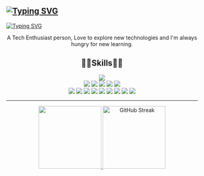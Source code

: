 ### 
#### 
<a href="https://git.io/typing-svg"><img src="https://readme-typing-svg.herokuapp.com?font=M+PLUS+Code+Latin&weight=600&size=30&pause=1000&color=2DDE98&center=true&vCenter=true&repeat=false&random=false&width=1000&lines=Hello+world!%F0%9F%91%8B" alt="Typing SVG" /></a>
---
<a href="https://git.io/typing-svg"><img src="https://readme-typing-svg.herokuapp.com?font=M+PLUS+Code+Latin&weight=600&color=00AEFF&center=true&vCenter=true&random=false&width=1000&lines=I'm+Sajal+Das+%F0%9F%91%A8%F0%9F%8F%BB%E2%80%8D%F0%9F%92%BB;Explorer%2C+Learner%2C+Programmer" alt="Typing SVG" /></a>
<p align="center">A Tech Enthusiast person, Love to explore new technologies and I'm always hungry for new learning.</p>
<!-- <h2 align="center">Hi there, I'm Sajal Das 👋</h2>
<h3 align=center>Explorer, Learner, Programmer.</h3> -->

<!--
**sajaldas19/sajaldas19** is a ✨ _special_ ✨ repository because its `README.md` (this file) appears on your GitHub profile.


<!--
Here are some ideas to get you started:

- 🔭 I’m currently working on ...
- 🌱 I’m currently learning ... 
- 👯 I’m looking to collaborate on ...
- 🤔 I’m looking for help with ...
- 💬 Ask me about ... 
- 📫 How to reach me: ... 
- 😄 Pronouns: ...
- ⚡ Fun fact: I love to eat.
-->
<h2 align="center">👨‍💻Skills👨‍💻</h2>  

<p align=center>
<!--   <img src="https://img.shields.io/badge/Python-3776AB?style=for-the-badge&logo=python&logoColor=white"> 
  <img src="https://img.shields.io/badge/C-00599C?style=for-the-badge&logo=c&logoColor=white">
  <img src="https://img.shields.io/badge/C%2B%2B-00599C?style=for-the-badge&logo=c%2B%2B&logoColor=white">
  <img src="https://img.shields.io/badge/-Java-F04848?style=for-the-badge&logo=java&logoColor=white"> -->
  <a href="https://skillicons.dev">
    <img src="https://skillicons.dev/icons?i=py,c,cpp,java" />
  </a>
  <br/>
  
  <img src="https://img.shields.io/badge/Linux-FCC624?style=for-the-badge&logo=linux&logoColor=black">
  <img src="https://img.shields.io/badge/Arch_Linux-1793D1?style=for-the-badge&logo=arch-linux&logoColor=white">
  <img src="https://img.shields.io/badge/manjaro-35BF5C?style=for-the-badge&logo=manjaro&logoColor=white">
  <img src="https://img.shields.io/badge/Ubuntu-E95420?style=for-the-badge&logo=ubuntu&logoColor=white">
  <img src="https://img.shields.io/badge/Windows-0078D6?style=for-the-badge&logo=windows&logoColor=white">
  
  <br/>
  
  
  <img src="https://img.shields.io/badge/TensorFlow-FF6F00?style=for-the-badge&logo=tensorflow&logoColor=white">
  <img src="https://img.shields.io/badge/PyTroch-ee4c2c?style=for-the-badge&logo=pytorch&logoColor=white"> 
  <img src="https://img.shields.io/badge/OpenCv-5C3EE8?style=for-the-badge&logo=opencv"> 
  <img src="https://img.shields.io/static/v1?style=for-the-badge&message=scikit-learn&color=222222&logo=scikit-learn&logoColor=F7931E&label="> 
  <img src="https://img.shields.io/static/v1?style=for-the-badge&message=Selenium&color=43B02A&logo=Selenium&logoColor=FFFFFF&label="> 
  <img src="https://img.shields.io/static/v1?style=for-the-badge&message=SQLite&color=003B57&logo=SQLite&logoColor=FFFFFF&label="> 
  <img src="https://img.shields.io/static/v1?style=for-the-badge&message=PostgreSQL&color=4169E1&logo=PostgreSQL&logoColor=FFFFFF&label="> 
  <img src="https://img.shields.io/static/v1?style=for-the-badge&message=Git&color=F05032&logo=Git&logoColor=FFFFFF&label="> 
  <img src="https://img.shields.io/static/v1?style=for-the-badge&message=Markdown&color=000000&logo=Markdown&logoColor=FFFFFF&label="> 

<br/>
  </p>  
  
---

<p align="center">  
  <a href="https://github-readme-stats.vercel.app/api?username=sajaldoes&theme=algolia&show_icons=true">
    <img height="165" src="https://github-readme-stats.vercel.app/api?username=sajaldoes&theme=algolia&show_icons=true">
  </a>
  <a href="https://git.io/streak-stats">
    <img height="165" src="https://github-readme-streak-stats.herokuapp.com?user=sajaldoes&theme=algolia" alt="GitHub Streak" />
  </a>
</p>
